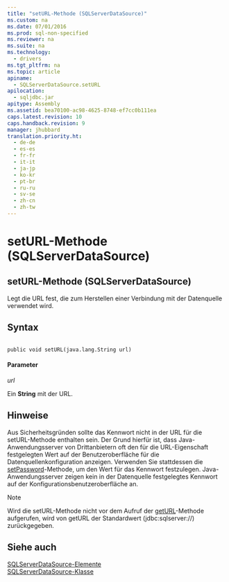 ```yaml
---
title: "setURL-Methode (SQLServerDataSource)"
ms.custom: na
ms.date: 07/01/2016
ms.prod: sql-non-specified
ms.reviewer: na
ms.suite: na
ms.technology: 
  - drivers
ms.tgt_pltfrm: na
ms.topic: article
apiname: 
  - SQLServerDataSource.setURL
apilocation: 
  - sqljdbc.jar
apitype: Assembly
ms.assetid: bea70100-ac98-4625-8748-ef7cc0b111ea
caps.latest.revision: 10
caps.handback.revision: 9
manager: jhubbard
translation.priority.ht: 
  - de-de
  - es-es
  - fr-fr
  - it-it
  - ja-jp
  - ko-kr
  - pt-br
  - ru-ru
  - sv-se
  - zh-cn
  - zh-tw
---
```

# setURL-Methode (SQLServerDataSource)
    
## setURL\-Methode \(SQLServerDataSource\)  
 Legt die URL fest, die zum Herstellen einer Verbindung mit der Datenquelle verwendet wird.  
  
## Syntax  
  
```  
  
public void setURL(java.lang.String url)  
```  
  
#### Parameter  
 *url*  
  
 Ein **String** mit der URL.  
  
## Hinweise  
 Aus Sicherheitsgründen sollte das Kennwort nicht in der URL für die setURL\-Methode enthalten sein. Der Grund hierfür ist, dass Java\-Anwendungsserver von Drittanbietern oft den für die URL\-Eigenschaft festgelegten Wert auf der Benutzeroberfläche für die Datenquellenkonfiguration anzeigen. Verwenden Sie stattdessen die [setPassword](../content/setPassword-Method--SQLServerDataSource-.md)\-Methode, um den Wert für das Kennwort festzulegen. Java\-Anwendungsserver zeigen kein in der Datenquelle festgelegtes Kennwort auf der Konfigurationsbenutzeroberfläche an.  
  
> [!NOTE]  
>  Wird die setURL\-Methode nicht vor dem Aufruf der [getURL](../content/getURL-Method--SQLServerDataSource-.md)\-Methode aufgerufen, wird von getURL der Standardwert \(jdbc:sqlserver:\/\/\) zurückgegeben.  
  
## Siehe auch  
 [SQLServerDataSource-Elemente](../content/SQLServerDataSource-Members.md)   
 [SQLServerDataSource-Klasse](../content/SQLServerDataSource-Class.md)  
  
  